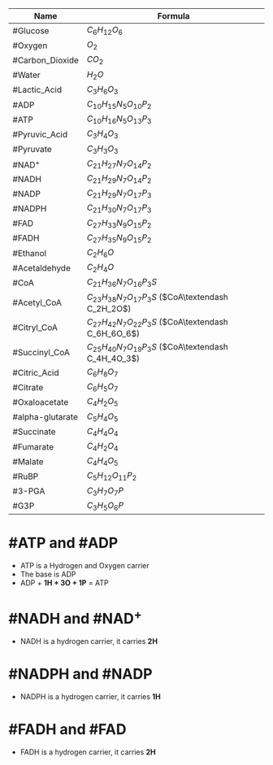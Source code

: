| Name             | Formula                                                  |
| ---------------- | -------------------------------------------------------- |
| #Glucose         | $C_6H_{12}O_6$                                           |
| #Oxygen          | $O_2$                                                    |
| #Carbon_Dioxide  | $CO_2$                                                   |
| #Water           | $H_2O$                                                   |
| #Lactic_Acid     | $C_3H_6O_3$                                              |
| #ADP             | $C_{10}H_{15}N_5O_{10}P_2$                               |
| #ATP             | $C_{10}H_{16}N_5O_{13}P_3$                               |
| #Pyruvic_Acid    | $C_3H_4O_3$                                              |
| #Pyruvate        | $C_3H_3O_3$                                              |
| #NAD<sup>+</sup> | $C_{21}H_{27}N_7O_{14}P_2$                               |
| #NADH            | $C_{21}H_{29}N_7O_{14}P_2$                               |
| #NADP            | $C_{21}H_{29}N_7O_{17}P_3$                               |
| #NADPH           | $C_{21}H_{30}N_7O_{17}P_3$                               |
| #FAD             | $C_{27}H_{33}N_9O_{15}P_2$                               |
| #FADH            | $C_{27}H_{35}N_9O_{15}P_2$                               |
| #Ethanol         | $C_2H_6O$                                                |
| #Acetaldehyde    | $C_2H_4O$                                                |
| #CoA             | $C_{21}H_{36}N_7O_{16}P_3S$                              |
| #Acetyl_CoA      | $C_{23}H_{38}N_7O_{17}P_3S$ ($CoA\textendash C_2H_2O$)   |
| #Citryl_CoA      | $C_{27}H_{42}N_7O_{22}P_3S$ ($CoA\textendash C_6H_6O_6$) |
| #Succinyl_CoA    | $C_{25}H_{40}N_7O_{19}P_3S$ ($CoA\textendash C_4H_4O_3$) |
| #Citric_Acid     | $C_6H_8O_7$                                              |
| #Citrate         | $C_6H_5O_7$                                              |
| #Oxaloacetate    | $C_4H_2O_5$                                              |
| #alpha-glutarate | $C_5H_4O_5$                                              |
| #Succinate       | $C_4H_4O_4$                                              |
| #Fumarate        | $C_4H_2O_4$                                              |
| #Malate          | $C_4H_4O_5$                                              |
| #RuBP            | $C_5H_{12}O_{11}P_2$                                     |
| #3-PGA           | $C_3H_7O_7P$                                             |
| #G3P             | $C_3H_5O_6P$                                             |

# #ATP and #ADP
- ATP is a Hydrogen and Oxygen carrier
- The base is ADP
- ADP + **1H + 3O + 1P** = ATP

# #NADH and #NAD<sup>+</sup>
- NADH is a hydrogen carrier, it carries **2H**

# #NADPH and #NADP
- NADPH is a hydrogen carrier, it carries **1H**

# #FADH and #FAD
- FADH is a hydrogen carrier, it carries **2H**